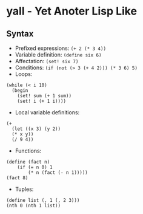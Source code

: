 # yall - Yet Anoter Lisp Like

## Syntax

- Prefixed expressions: `(+ 2 (* 3 4))`
- Variable definition: `(define six 6)`
- Affectation: `(set! six 7)`
- Conditions: `(if (not (> 3 (+ 4 2))) (* 3 6) 5)`
- Loops:
```
(while (< i 10)
  (begin
    (set! sum (+ 1 sum))
    (set! i (+ 1 i))))
```
- Local variable definitions:
```
(+
  (let ((x 3) (y 2))
  (* x y))
  (/ 9 4))
```
- Functions:
```
(define (fact n)
    (if (= n 0) 1
        (* n (fact (- n 1)))))
(fact 8)
```
- Tuples:
```
(define list (, 1 (, 2 3)))
(nth 0 (nth 1 list))
```